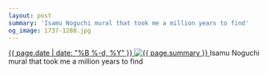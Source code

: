 ```yaml
---
layout: post
summary: 'Isamu Noguchi mural that took me a million years to find'
og_image: 1737-1280.jpg
---
```


<p>
 <time>
  <a href="/1737">
   {{ page.date | date: "%B %-d, %Y" }}
  </a>
 </time>
 <a href="/1737">
  <img alt="{{ page.summary }}" sizes="(min-width: 700px) 50vw, calc(100vw - 2rem)" src="{{ site.assets_url }}/1737-640.jpg" srcset="{{ site.assets_url }}/1737-320.jpg 320w, {{ site.assets_url }}/1737-640.jpg 640w, {{ site.assets_url }}/1737-960.jpg 960w, {{ site.assets_url }}/1737-1280.jpg 1280w"/>
 </a>
 <span>
  Isamu Noguchi mural that took me a million years to find
 </span>
</p>
